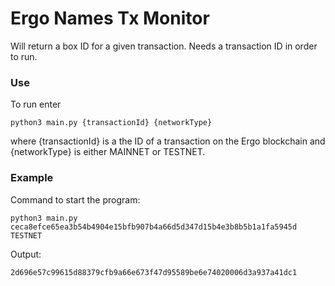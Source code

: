 # Ergo Names Tx Monitor

Will return a box ID for a given transaction. Needs a transaction ID in order to run.

### Use

To run enter

```
python3 main.py {transactionId} {networkType}
```

where {transactionId} is a the ID of a transaction on the Ergo blockchain and {networkType} is either MAINNET or TESTNET.

### Example

Command to start the program:

```
python3 main.py ceca8efce65ea3b54b4904e15bfb907b4a66d5d347d15b4e3b8b5b1a1fa5945d TESTNET
```

Output:

```
2d696e57c99615d88379cfb9a66e673f47d95589be6e74020006d3a937a41dc1
```